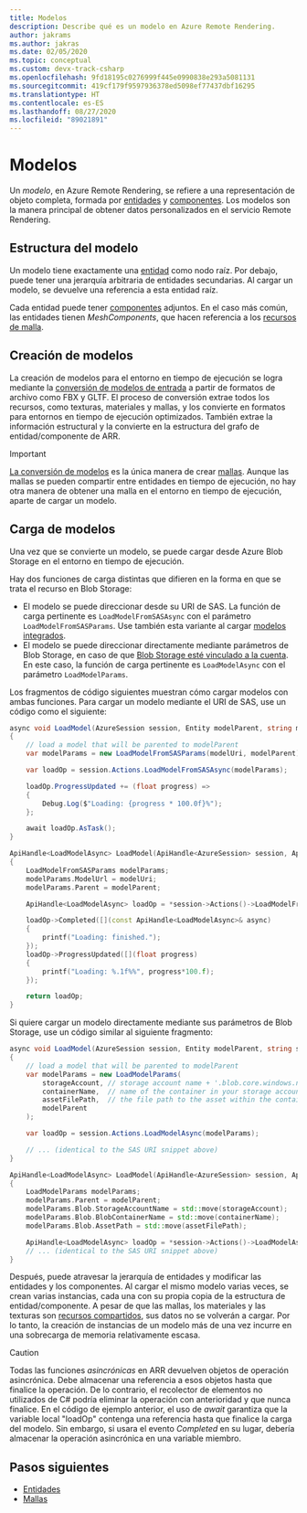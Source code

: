 ```yaml
---
title: Modelos
description: Describe qué es un modelo en Azure Remote Rendering.
author: jakrams
ms.author: jakras
ms.date: 02/05/2020
ms.topic: conceptual
ms.custom: devx-track-csharp
ms.openlocfilehash: 9fd18195c0276999f445e0990838e293a5081131
ms.sourcegitcommit: 419cf179f9597936378ed5098ef77437dbf16295
ms.translationtype: HT
ms.contentlocale: es-ES
ms.lasthandoff: 08/27/2020
ms.locfileid: "89021891"
---
```

# <a name="models"></a>Modelos

Un *modelo*, en Azure Remote Rendering, se refiere a una representación de objeto completa, formada por [entidades](entities.md) y [componentes](components.md). Los modelos son la manera principal de obtener datos personalizados en el servicio Remote Rendering.

## <a name="model-structure"></a>Estructura del modelo

Un modelo tiene exactamente una [entidad](entities.md) como nodo raíz. Por debajo, puede tener una jerarquía arbitraria de entidades secundarias. Al cargar un modelo, se devuelve una referencia a esta entidad raíz.

Cada entidad puede tener [componentes](components.md) adjuntos. En el caso más común, las entidades tienen *MeshComponents*, que hacen referencia a los [recursos de malla](meshes.md).

## <a name="creating-models"></a>Creación de modelos

La creación de modelos para el entorno en tiempo de ejecución se logra mediante la [conversión de modelos de entrada](../how-tos/conversion/model-conversion.md) a partir de formatos de archivo como FBX y GLTF. El proceso de conversión extrae todos los recursos, como texturas, materiales y mallas, y los convierte en formatos para entornos en tiempo de ejecución optimizados. También extrae la información estructural y la convierte en la estructura del grafo de entidad/componente de ARR.

> [!IMPORTANT]
>
> [La conversión de modelos](../how-tos/conversion/model-conversion.md) es la única manera de crear [mallas](meshes.md). Aunque las mallas se pueden compartir entre entidades en tiempo de ejecución, no hay otra manera de obtener una malla en el entorno en tiempo de ejecución, aparte de cargar un modelo.

## <a name="loading-models"></a>Carga de modelos

Una vez que se convierte un modelo, se puede cargar desde Azure Blob Storage en el entorno en tiempo de ejecución.

Hay dos funciones de carga distintas que difieren en la forma en que se trata el recurso en Blob Storage:

* El modelo se puede direccionar desde su URI de SAS. La función de carga pertinente es `LoadModelFromSASAsync` con el parámetro `LoadModelFromSASParams`. Use también esta variante al cargar [modelos integrados](../samples/sample-model.md).
* El modelo se puede direccionar directamente mediante parámetros de Blob Storage, en caso de que [Blob Storage esté vinculado a la cuenta](../how-tos/create-an-account.md#link-storage-accounts). En este caso, la función de carga pertinente es `LoadModelAsync` con el parámetro `LoadModelParams`.

Los fragmentos de código siguientes muestran cómo cargar modelos con ambas funciones. Para cargar un modelo mediante el URI de SAS, use un código como el siguiente:

```csharp
async void LoadModel(AzureSession session, Entity modelParent, string modelUri)
{
    // load a model that will be parented to modelParent
    var modelParams = new LoadModelFromSASParams(modelUri, modelParent);

    var loadOp = session.Actions.LoadModelFromSASAsync(modelParams);

    loadOp.ProgressUpdated += (float progress) =>
    {
        Debug.Log($"Loading: {progress * 100.0f}%");
    };

    await loadOp.AsTask();
}
```

```cpp
ApiHandle<LoadModelAsync> LoadModel(ApiHandle<AzureSession> session, ApiHandle<Entity> modelParent, std::string modelUri)
{
    LoadModelFromSASParams modelParams;
    modelParams.ModelUrl = modelUri;
    modelParams.Parent = modelParent;

    ApiHandle<LoadModelAsync> loadOp = *session->Actions()->LoadModelFromSASAsync(modelParams);

    loadOp->Completed([](const ApiHandle<LoadModelAsync>& async)
    {
        printf("Loading: finished.");
    });
    loadOp->ProgressUpdated([](float progress)
    {
        printf("Loading: %.1f%%", progress*100.f);
    });

    return loadOp;
}
```

Si quiere cargar un modelo directamente mediante sus parámetros de Blob Storage, use un código similar al siguiente fragmento:

```csharp
async void LoadModel(AzureSession session, Entity modelParent, string storageAccount, string containerName, string assetFilePath)
{
    // load a model that will be parented to modelParent
    var modelParams = new LoadModelParams(
        storageAccount, // storage account name + '.blob.core.windows.net', e.g., 'mystorageaccount.blob.core.windows.net'
        containerName,  // name of the container in your storage account, e.g., 'mytestcontainer'
        assetFilePath,  // the file path to the asset within the container, e.g., 'path/to/file/myAsset.arrAsset'
        modelParent
    );

    var loadOp = session.Actions.LoadModelAsync(modelParams);

    // ... (identical to the SAS URI snippet above)
}
```

```cpp
ApiHandle<LoadModelAsync> LoadModel(ApiHandle<AzureSession> session, ApiHandle<Entity> modelParent, std::string storageAccount, std::string containerName, std::string assetFilePath)
{
    LoadModelParams modelParams;
    modelParams.Parent = modelParent;
    modelParams.Blob.StorageAccountName = std::move(storageAccount);
    modelParams.Blob.BlobContainerName = std::move(containerName);
    modelParams.Blob.AssetPath = std::move(assetFilePath);

    ApiHandle<LoadModelAsync> loadOp = *session->Actions()->LoadModelAsync(modelParams);
    // ... (identical to the SAS URI snippet above)
}
```

Después, puede atravesar la jerarquía de entidades y modificar las entidades y los componentes. Al cargar el mismo modelo varias veces, se crean varias instancias, cada una con su propia copia de la estructura de entidad/componente. A pesar de que las mallas, los materiales y las texturas son [recursos compartidos](../concepts/lifetime.md), sus datos no se volverán a cargar. Por lo tanto, la creación de instancias de un modelo más de una vez incurre en una sobrecarga de memoria relativamente escasa.

> [!CAUTION]
> Todas las funciones *asincrónicas* en ARR devuelven objetos de operación asincrónica. Debe almacenar una referencia a esos objetos hasta que finalice la operación. De lo contrario, el recolector de elementos no utilizados de C# podría eliminar la operación con anterioridad y que nunca finalice. En el código de ejemplo anterior, el uso de *await* garantiza que la variable local "loadOp" contenga una referencia hasta que finalice la carga del modelo. Sin embargo, si usara el evento *Completed* en su lugar, debería almacenar la operación asincrónica en una variable miembro.

## <a name="next-steps"></a>Pasos siguientes

* [Entidades](entities.md)
* [Mallas](meshes.md)
